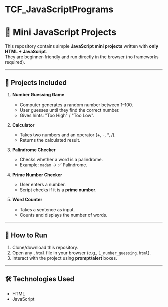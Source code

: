 # TCF_JavaScriptPrograms

# 🎯 Mini JavaScript Projects

This repository contains simple **JavaScript mini projects** written with **only HTML + JavaScript**.  
They are beginner-friendly and run directly in the browser (no frameworks required).  

---

## 📂 Projects Included
1. **Number Guessing Game**  
   - Computer generates a random number between 1–100.  
   - User guesses until they find the correct number.  
   - Gives hints: "Too High" / "Too Low".  

2. **Calculator**  
   - Takes two numbers and an operator (+, -, *, /).  
   - Returns the calculated result.  

3. **Palindrome Checker**  
   - Checks whether a word is a palindrome.  
   - Example: `madam` → ✅ Palindrome.  

4. **Prime Number Checker**  
   - User enters a number.  
   - Script checks if it is a **prime number**.  

5. **Word Counter**  
   - Takes a sentence as input.  
   - Counts and displays the number of words.  

---

## 🚀 How to Run
1. Clone/download this repository.  
2. Open any `.html` file in your browser (e.g., `1_number_guessing.html`).  
3. Interact with the project using **prompt/alert** boxes.  

---

## 🛠️ Technologies Used
- HTML  
- JavaScript  

